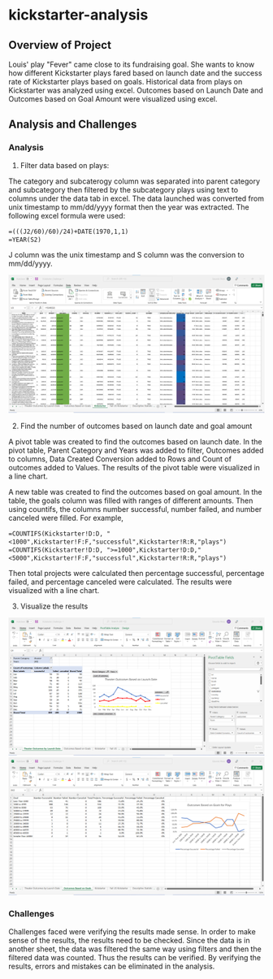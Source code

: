 # kickstarter-analysis
## Overview of Project
Louis' play "Fever" came close to its fundraising goal. She wants to know how different Kickstarter plays fared based on launch date and the success rate of Kickstarter plays based on goals. Historical data from plays on Kickstarter was analyzed using excel. Outcomes based on Launch Date and Outcomes based on Goal Amount were visualized using excel.
## Analysis and Challenges
### Analysis
1. Filter data based on plays:

The category and subcaterogy column was separated into parent category and subcategory then filtered by the subcategory plays using text to columns under the data tab in excel. The data launched was converted from unix timestamp to mm/dd/yyyy format then the year was extracted. The following excel formula were used: 
```
=(((J2/60)/60)/24)+DATE(1970,1,1)
=YEAR(S2)
```
J column was the unix timestamp and S column was the conversion to mm/dd/yyyy.

![Kickstarter Data](https://github.com/eddieperez1/kickstarter-analysis/blob/main/screenshot_of_kickstarter_data.png)

2. Find the number of outcomes based on launch date and goal amount

A pivot table was created to find the outcomes based on launch date. In the pivot table, Parent Category and Years was added to filter, Outcomes added to columns, Data Created Conversion added to Rows and Count of outcomes added to Values. The results of the pivot table were visualized in a line chart.

A new table was created to find the outcomes based on goal amount. In the table, the goals column was filled with ranges of different amounts. Then using countifs, the columns number successful, number failed, and number canceled were filled. For example,
```
=COUNTIFS(Kickstarter!D:D, "<1000",Kickstarter!F:F,"successful",Kickstarter!R:R,"plays")
=COUNTIFS(Kickstarter!D:D, ">=1000",Kickstarter!D:D,"<5000",Kickstarter!F:F,"successful",Kickstarter!R:R,"plays")
```
Then total projects were calculated then percentage successful, percentage failed, and percentage canceled were calculated. The results were visualized with a line chart.

3. Visualize the results

![Theater Outcomes Based on Launch Date](https://github.com/eddieperez1/kickstarter-analysis/blob/main/screenshot%20of%20theater%20outcomes%20by%20launch%20date.png)
![Outcomes vs Goals](https://github.com/eddieperez1/kickstarter-analysis/blob/main/screenshot%20of%20outcomes%20vs%20goals.png)
### Challenges
Challenges faced were verifying the results made sense. In order to make sense of the results, the results need to be checked. Since the data is in another sheet, the data was filtered the same way using filters and then the filtered data was counted. Thus the results can be verified. By verifying the results, errors and mistakes can be eliminated in the analysis.
